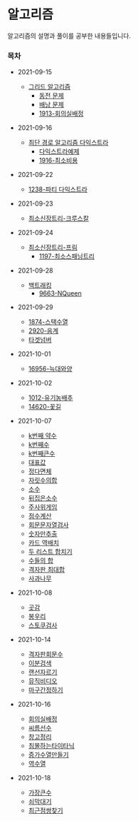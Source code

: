 # 알고리즘

알고리즘의 설명과 풀이를 공부한 내용들입니다.


### 목차

- 2021-09-15 
  - [그리드 알고리즘](./Greedy/탐욕알고리즘.md)
    - [동전 문제](./Greedy/problems/동전문제.py)
    - [배낭 문제](./Greedy/problems/배낭문제.py)
    - [1913-회의실배정](./Greedy/problems/1913-회의실배정.py)
- 2021-09-16 
  - [최단 경로 알고리즘 다익스트라](./최단경로/최단경로알고리즘.md)
    - [다익스트라예제](./최단경로/다익스트라예제.py)
    - [1916-최소비용](./최단경로/problems/1916-최소비용.py)
- 2021-09-22
  - [1238-파티 다익스트라](./최단경로/problems/1238-파티.py)
- 2021-09-23
  - [최소신장트리-크루스칼](./최소신장트리/최소신장트리.md)
- 2021-09-24
  - [최소신장트리-프림](./최소신장트리/최소신장트리.md)
    - [1197-최소스패닝트리](./최소신장트리/problems/1197-최소스패닝트리.py)
  
- 2021-09-28
  - [백트래킹](./백트래킹/백트래킹.md)
    - [9663-NQueen](./백트래킹/problems/9663-NQueen.py)
- 2021-09-29
  - [1874-스택수열](./problems/1874-스택수열.py)
  - [2920-음계](./problems/2920-음계.py)
  - [타겟넘버](./problems/타겟넘버.py)
- 2021-10-01
  - [16956-늑대와양](./problems/16956-늑대와양.py)
- 2021-10-02
  - [1012-유기농배추](./problems/1012-유기농배추.py)
  - [14620-꽃길](./problems/14620-꽃길.py)
- 2021-10-07
  - [k번째 약수](./코딩구현력기르기/k번째약수.py)
  - [k번째수](./코딩구현력기르기/k번째수.py)
  - [k번째큰수](./코딩구현력기르기/k번째큰수.py)
  - [대표값](./코딩구현력기르기/대표값.py)
  - [정다면체](./코딩구현력기르기/정다면체.py)
  - [자릿수의합](./코딩구현력기르기/자릿수의합.py)
  - [소수](./코딩구현력기르기/소수.py)
  - [뒤집은소수](./코딩구현력기르기/뒤집은소수.py)
  - [주사위게임](./코딩구현력기르기/주사위게임.py)
  - [점수계산](./코딩구현력기르기/점수계산.py) 
  - [회문문자열검사](./탐색시뮬레이션(string,1차원,2차원)/회문문자열검사.py)
  - [숫자만추출](./탐색시뮬레이션(string,1차원,2차원)/숫자만추출.py)
  - [카드 역배치](./탐색시뮬레이션(string,1차원,2차원)/카드역배치.py)
  - [두 리스트 합치기](./탐색시뮬레이션(string,1차원,2차원)/두리스트합치기.py)
  - [수들의 합](./탐색시뮬레이션(string,1차원,2차원)/수들의합.py)
  - [격자판 최대합](./탐색시뮬레이션(string,1차원,2차원)/격자판최대합.py)
  - [사과나무](./탐색시뮬레이션(string,1차원,2차원)/사과나무.py)
- 2021-10-08
  - [곳감](./탐색시뮬레이션(string,1차원,2차원)/곳감.py)
  - [봉우리](./탐색시뮬레이션(string,1차원,2차원)/봉우리.py)
  - [스토쿠검사](./탐색시뮬레이션(string,1차원,2차원)/스토쿠검사.py)
- 2021-10-14
  - [격자판회문수](./탐색시뮬레이션(string,1차원,2차원)/격자판회문수.py)
  - [이분검색](./이분탐색/이분검색.py)
  - [랜선자르기](./이분탐색/랜선자르기.py)
  - [뮤직비디오](./이분탐색/뮤직비디오.py)
  - [마구간정하기](./이분탐색/마구간정하기.py)
- 2021-10-16
  - [회의실배정](./Greedy/problems/회의실배정.py)
  - [씨름선수](./Greedy/problems/씨름선수.py)
  - [창고정리](./Greedy/problems/창고정리.py)
  - [침몰하는타이타닉](./Greedy/problems/침몰하는타이타닉.py)
  - [증가수열만들기](./Greedy/problems/증가수열만들기.py)
  - [역수열](./Greedy/problems/역수열.py)
- 2021-10-18
  - [가장큰수](./자료구조(스택큐해쉬힙)/가장큰수.py)
  - [쇠막대기](./자료구조(스택큐해쉬힙)/쇠막대기.py)
  - [최근점쌍찾기](./이분탐색/최근점쌍찾기.py)